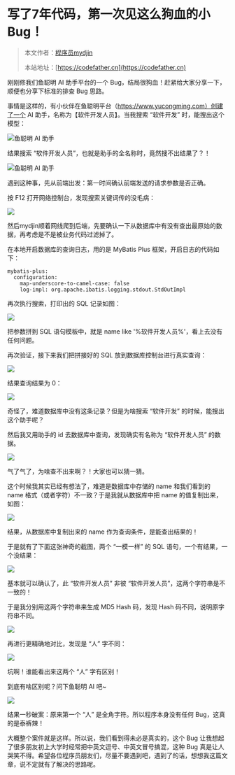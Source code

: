 # 写了7年代码，第一次见这么狗血的小Bug！

> 本文作者：[程序员mydjin](https://yuyuanweb.feishu.cn/wiki/Abldw5WkjidySxkKxU2cQdAtnah)
>
> 本站地址：[https://codefather.cn](https://codefather.cn)

刚刚修我们鱼聪明 AI 助手平台的一个 Bug，结局很狗血！赶紧给大家分享一下，顺便也分享下标准的排查 Bug 思路。

事情是这样的，有小伙伴在鱼聪明平台（https://www.yucongming.com）创建了一个 AI 助手，名称为【软件开发人员】。当我搜索 “软件开发” 时，能搜出这个模型：

![](https://pic.yupi.icu/5563/202311071935716.png)鱼聪明 AI 助手

结果搜索 “软件开发人员”，也就是助手的全名称时，竟然搜不出结果了？！

![](https://pic.yupi.icu/5563/202311071935699.png)鱼聪明 AI 助手

遇到这种事，先从前端出发：第一时间确认前端发送的请求参数是否正确。

按 F12 打开网络控制台，发现搜索关键词传的没毛病：

![](https://pic.yupi.icu/5563/202311071935738.png)

然后mydjin顺着网线爬到后端，先要确认一下从数据库中有没有查出最原始的数据，再考虑是不是被业务代码过滤掉了。

在本地开启数据库的查询日志，用的是 MyBatis Plus 框架，开启日志的代码如下：

```
mybatis-plus:
  configuration:
    map-underscore-to-camel-case: false
    log-impl: org.apache.ibatis.logging.stdout.StdOutImpl
```

再次执行搜索，打印出的 SQL 记录如图：

![](https://pic.yupi.icu/5563/202311071935711.png)

把参数拼到 SQL 语句模板中，就是 name like '%软件开发人员%'，看上去没有任何问题。

再次验证，接下来我们把拼接好的 SQL 放到数据库控制台进行真实查询：

![](https://pic.yupi.icu/5563/202311071935687.png)

结果查询结果为 0：

![](https://pic.yupi.icu/5563/202311071935636.png)

奇怪了，难道数据库中没有这条记录？但是为啥搜索 “软件开发” 的时候，能搜出这个助手呢？

然后我又用助手的 id 去数据库中查询，发现确实有名称为 “软件开发人员” 的数据。

![](https://pic.yupi.icu/5563/202311071935539.png)

气了气了，为啥查不出来啊？！大家也可以猜一猜。

这个时候我其实已经有想法了，难道是数据库中存储的 name 和我们看到的 name 格式（或者字符）不一致？于是我就从数据库中把 name 的值复制出来，如图：

![](https://pic.yupi.icu/5563/202311071935707.png)

结果，从数据库中复制出来的 name 作为查询条件，是能查出结果的！

于是就有了下面这张神奇的截图，两个 “一模一样” 的 SQL 语句，一个有结果，一个没结果：

![](https://pic.yupi.icu/5563/202311071935846.png)

基本就可以确认了，此 “软件开发人员” 非彼 “软件开发人员”，这两个字符串是不一致的！

于是我分别用这两个字符串来生成 MD5 Hash 码，发现 Hash 码不同，说明原字符串不同。

![](https://pic.yupi.icu/5563/202311071935052.png)

再进行更精确地对比，发现是 “人” 字不同：

![](https://pic.yupi.icu/5563/202311071935312.png)

坑啊！谁能看出来这两个 “人” 字有区别！

到底有啥区别呢？问下鱼聪明 AI 吧~

![](https://pic.yupi.icu/5563/202311071935089.png)

结果一秒破案：原来第一个 “人” 是全角字符。所以程序本身没有任何 Bug，这真的是泰裤辣！

大概整个案件就是这样。所以说，我们看到得未必是真实的，这个 Bug 让我想起了很多朋友初上大学时经常把中英文逗号、中英文冒号搞混，这种 Bug 真是让人哭笑不得。希望各位程序员朋友们，尽量不要遇到吧，遇到了的话，想想我这篇文章，说不定就有了解决的思路呢。